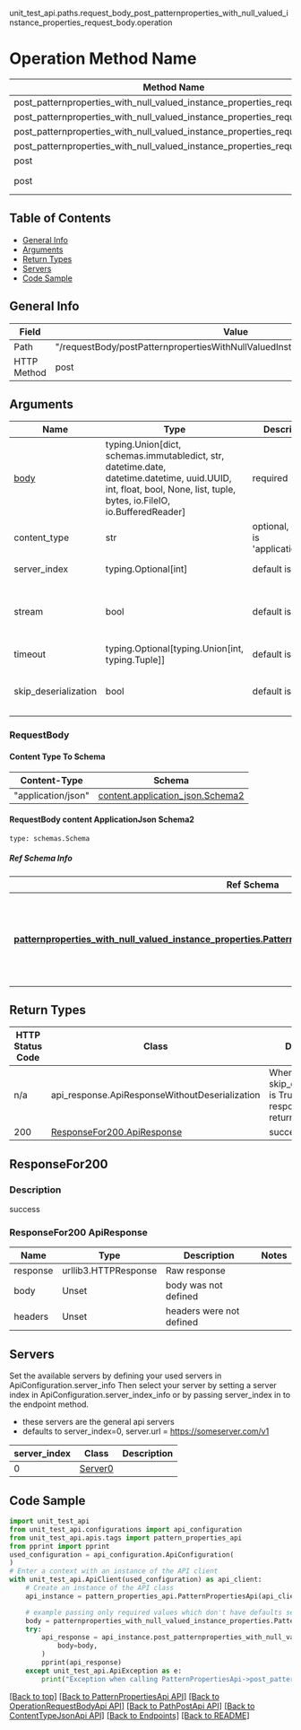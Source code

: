 unit_test_api.paths.request_body_post_patternproperties_with_null_valued_instance_properties_request_body.operation
# Operation Method Name

| Method Name | Api Class | Notes |
| ----------- | --------- | ----- |
| post_patternproperties_with_null_valued_instance_properties_request_body | [PatternPropertiesApi](../../apis/tags/pattern_properties_api.md) | This api is only for tag=patternProperties |
| post_patternproperties_with_null_valued_instance_properties_request_body | [OperationRequestBodyApi](../../apis/tags/operation_request_body_api.md) | This api is only for tag=operation.requestBody |
| post_patternproperties_with_null_valued_instance_properties_request_body | [PathPostApi](../../apis/tags/path_post_api.md) | This api is only for tag=path.post |
| post_patternproperties_with_null_valued_instance_properties_request_body | [ContentTypeJsonApi](../../apis/tags/content_type_json_api.md) | This api is only for tag=contentType_json |
| post | ApiForPost | This api is only for this endpoint |
| post | RequestBodyPostPatternpropertiesWithNullValuedInstancePropertiesRequestBody | This api is only for path=/requestBody/postPatternpropertiesWithNullValuedInstancePropertiesRequestBody |

## Table of Contents
- [General Info](#general-info)
- [Arguments](#arguments)
- [Return Types](#return-types)
- [Servers](#servers)
- [Code Sample](#code-sample)

## General Info
| Field | Value |
| ----- | ----- |
| Path | "/requestBody/postPatternpropertiesWithNullValuedInstancePropertiesRequestBody" |
| HTTP Method | post |

## Arguments

Name | Type | Description  | Notes
------------- | ------------- | ------------- | -------------
[body](#requestbody) | typing.Union[dict, schemas.immutabledict, str, datetime.date, datetime.datetime, uuid.UUID, int, float, bool, None, list, tuple, bytes, io.FileIO, io.BufferedReader] | required |
content_type | str | optional, default is 'application/json' | Selects the schema and serialization of the request body. value must be one of ['application/json']
server_index | typing.Optional[int] | default is None | Allows one to select a different [server](#servers). If not None, must be one of [0]
stream | bool | default is False | if True then the response.content will be streamed and loaded from a file like object. When downloading a file, set this to True to force the code to deserialize the content to a FileSchema file
timeout | typing.Optional[typing.Union[int, typing.Tuple]] | default is None | the timeout used by the rest client
skip_deserialization | bool | default is False | when True, headers and body will be unset and an instance of api_response.ApiResponseWithoutDeserialization will be returned

### RequestBody

#### Content Type To Schema
Content-Type | Schema
------------ | -------
"application/json" | [content.application_json.Schema2](#requestbody-content-applicationjson-schema2)

#### RequestBody content ApplicationJson Schema2
```
type: schemas.Schema
```

##### Ref Schema Info
Ref Schema | Input Type | Output Type
---------- | ---------- | -----------
[**patternproperties_with_null_valued_instance_properties.PatternpropertiesWithNullValuedInstanceProperties**](../../components/schema/patternproperties_with_null_valued_instance_properties.md) | dict, schemas.immutabledict, str, datetime.date, datetime.datetime, uuid.UUID, int, float, bool, None, list, tuple, bytes, io.FileIO, io.BufferedReader | schemas.immutabledict, str, float, int, bool, None, tuple, bytes, io.FileIO

## Return Types

HTTP Status Code | Class | Description
------------- | ------------- | -------------
n/a | api_response.ApiResponseWithoutDeserialization | When skip_deserialization is True this response is returned
200 | [ResponseFor200.ApiResponse](#responsefor200-apiresponse) | success

## ResponseFor200

### Description
success

### ResponseFor200 ApiResponse
Name | Type | Description  | Notes
------------- | ------------- | ------------- | -------------
response | urllib3.HTTPResponse | Raw response |
body | Unset | body was not defined |
headers | Unset | headers were not defined |

## Servers

Set the available servers by defining your used servers in ApiConfiguration.server_info
Then select your server by setting a server index in ApiConfiguration.server_index_info or by
passing server_index in to the endpoint method.
- these servers are the general api servers
- defaults to server_index=0, server.url = https://someserver.com/v1

server_index | Class | Description
------------ | ----- | ------------
0 | [Server0](../../servers/server_0.md) |

## Code Sample

```python
import unit_test_api
from unit_test_api.configurations import api_configuration
from unit_test_api.apis.tags import pattern_properties_api
from pprint import pprint
used_configuration = api_configuration.ApiConfiguration(
)
# Enter a context with an instance of the API client
with unit_test_api.ApiClient(used_configuration) as api_client:
    # Create an instance of the API class
    api_instance = pattern_properties_api.PatternPropertiesApi(api_client)

    # example passing only required values which don't have defaults set
    body = patternproperties_with_null_valued_instance_properties.PatternpropertiesWithNullValuedInstanceProperties.validate(None)
    try:
        api_response = api_instance.post_patternproperties_with_null_valued_instance_properties_request_body(
            body=body,
        )
        pprint(api_response)
    except unit_test_api.ApiException as e:
        print("Exception when calling PatternPropertiesApi->post_patternproperties_with_null_valued_instance_properties_request_body: %s\n" % e)
```

[[Back to top]](#top)
[[Back to PatternPropertiesApi API]](../../apis/tags/pattern_properties_api.md)
[[Back to OperationRequestBodyApi API]](../../apis/tags/operation_request_body_api.md)
[[Back to PathPostApi API]](../../apis/tags/path_post_api.md)
[[Back to ContentTypeJsonApi API]](../../apis/tags/content_type_json_api.md)
[[Back to Endpoints]](../../../README.md#Endpoints) [[Back to README]](../../../README.md)